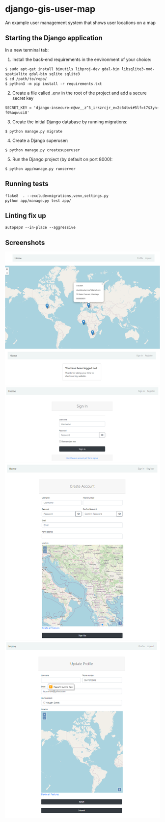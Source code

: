 # django-gis-user-map
 An example user management system that shows user locations on a map

 ## Starting the Django application

In a new terminal tab:

1. Install the back-end requirements in the environment of your choice:
  ```shell
  $ sudo apt-get install binutils libproj-dev gdal-bin libsqlite3-mod-spatialite gdal-bin sqlite sqlite3
  $ cd /path/to/repo/
  $ python3 -m pip install -r requirements.txt
  ```
2. Create a file called .env in the root of the project and add a secure secret key
```
SECRET_KEY = 'django-insecure-n@wv__z^5_irkzrcjr_e=2c64twi#5lf=t7$3yn-f0%aqwuci8'
```
3. Create the initial Django database by running migrations:
  ```shell
  $ python manage.py migrate
  ```
4. Create a Django superuser:
  ```shell
  $ python manage.py createsuperuser
  ```
5. Run the Django project (by default on port 8000):
  ```shell
  $ python app/manage.py runserver
  ```

## Running tests
```
flake8  . --exclude=migrations,venv,settings.py
python app/manage.py test app/
```

## Linting fix up
```
autopep8 --in-place --aggressive 
```
## Screenshots
![img.png](img.png)
![img_1.png](img_1.png)
![img_2.png](img_2.png)
![img_3.png](img_3.png)
![img_4.png](img_4.png)